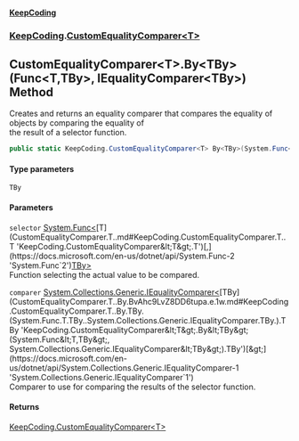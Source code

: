 #### [KeepCoding](index.md 'index')
### [KeepCoding](KeepCoding.md 'KeepCoding').[CustomEqualityComparer&lt;T&gt;](CustomEqualityComparer.T..md 'KeepCoding.CustomEqualityComparer&lt;T&gt;')
## CustomEqualityComparer&lt;T&gt;.By&lt;TBy&gt;(Func&lt;T,TBy&gt;, IEqualityComparer&lt;TBy&gt;) Method
Creates and returns an equality comparer that compares the equality of objects by comparing the equality of  
the result of a selector function.
```csharp
public static KeepCoding.CustomEqualityComparer<T> By<TBy>(System.Func<T,TBy> selector, System.Collections.Generic.IEqualityComparer<TBy> comparer);
```
#### Type parameters
<a name='KeepCoding.CustomEqualityComparer.T..By.TBy.(System.Func.T.TBy..System.Collections.Generic.IEqualityComparer.TBy.).TBy'></a>
`TBy`  
  
#### Parameters
<a name='KeepCoding.CustomEqualityComparer.T..By.TBy.(System.Func.T.TBy..System.Collections.Generic.IEqualityComparer.TBy.).selector'></a>
`selector` [System.Func&lt;](https://docs.microsoft.com/en-us/dotnet/api/System.Func-2 'System.Func`2')[T](CustomEqualityComparer.T..md#KeepCoding.CustomEqualityComparer.T..T 'KeepCoding.CustomEqualityComparer&lt;T&gt;.T')[,](https://docs.microsoft.com/en-us/dotnet/api/System.Func-2 'System.Func`2')[TBy](CustomEqualityComparer.T..By.BvAhc9LvZ8DD6tupa.e.1w.md#KeepCoding.CustomEqualityComparer.T..By.TBy.(System.Func.T.TBy..System.Collections.Generic.IEqualityComparer.TBy.).TBy 'KeepCoding.CustomEqualityComparer&lt;T&gt;.By&lt;TBy&gt;(System.Func&lt;T,TBy&gt;, System.Collections.Generic.IEqualityComparer&lt;TBy&gt;).TBy')[&gt;](https://docs.microsoft.com/en-us/dotnet/api/System.Func-2 'System.Func`2')  
Function selecting the actual value to be compared.
  
<a name='KeepCoding.CustomEqualityComparer.T..By.TBy.(System.Func.T.TBy..System.Collections.Generic.IEqualityComparer.TBy.).comparer'></a>
`comparer` [System.Collections.Generic.IEqualityComparer&lt;](https://docs.microsoft.com/en-us/dotnet/api/System.Collections.Generic.IEqualityComparer-1 'System.Collections.Generic.IEqualityComparer`1')[TBy](CustomEqualityComparer.T..By.BvAhc9LvZ8DD6tupa.e.1w.md#KeepCoding.CustomEqualityComparer.T..By.TBy.(System.Func.T.TBy..System.Collections.Generic.IEqualityComparer.TBy.).TBy 'KeepCoding.CustomEqualityComparer&lt;T&gt;.By&lt;TBy&gt;(System.Func&lt;T,TBy&gt;, System.Collections.Generic.IEqualityComparer&lt;TBy&gt;).TBy')[&gt;](https://docs.microsoft.com/en-us/dotnet/api/System.Collections.Generic.IEqualityComparer-1 'System.Collections.Generic.IEqualityComparer`1')  
Comparer to use for comparing the results of the selector function.
  
#### Returns
[KeepCoding.CustomEqualityComparer&lt;](CustomEqualityComparer.T..md 'KeepCoding.CustomEqualityComparer&lt;T&gt;')[T](CustomEqualityComparer.T..md#KeepCoding.CustomEqualityComparer.T..T 'KeepCoding.CustomEqualityComparer&lt;T&gt;.T')[&gt;](CustomEqualityComparer.T..md 'KeepCoding.CustomEqualityComparer&lt;T&gt;')  
